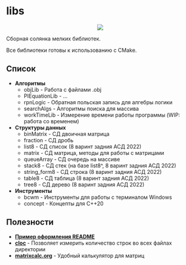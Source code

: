 # libs
<p align="center">
  <img src="https://raw.githubusercontent.com/Kseen715/imgs/main/favicon.ico?token=GHSAT0AAAAAABZP3VEEX2RTOIF434CW37Q4Y4TPXMA" />
</p>

Сборная солянка мелких библиотек.

Все библиотеки готовы к использованию с CMake.

## Список
- **Алгоритмы**
  - objLib - Работа с файлами .obj
  - PIEquationLib - ...
  - rpnLogic - Обратная польская запись для алгебры логики
  - searchAlgs - Алгоритмы поиска для массива
  - workTimeLib - Измерение времени работы программы (WIP: работа со временем)
- **Структуры данных**
  - binMatrix - СД двоичная матрица
  - fraction - СД дробь
  - list8 - СД список (8 варинт задния АСД 2022)
  - matrix - СД матрица, методы для работы с матрицами
  - queueArray - СД очередь на массиве
  - stack8 - СД стек (на базе list8^, 8 варинт задния АСД 2022)
  - string_form8 - СД строка (8 варинт задния АСД 2022)
  - table8 - СД таблица (8 варинт задния АСД 2022)
  - tree8 - СД дерево (8 варинт задния АСД 2022)
- **Инструменты**
  - bcwm - Инструменты для работы с терминалом Windows
  - concept - Концепты для C++20

 ## Полезности
- [**Пример оформления README**](https://github.com/GnuriaN/format-README)
- [**cloc**](https://github.com/AlDanial/cloc) - Позволяет измерить количество строк во всех файлах директории
- [**matrixcalc.org**](https://matrixcalc.org/ru/) - Удобный калькулятор для матриц